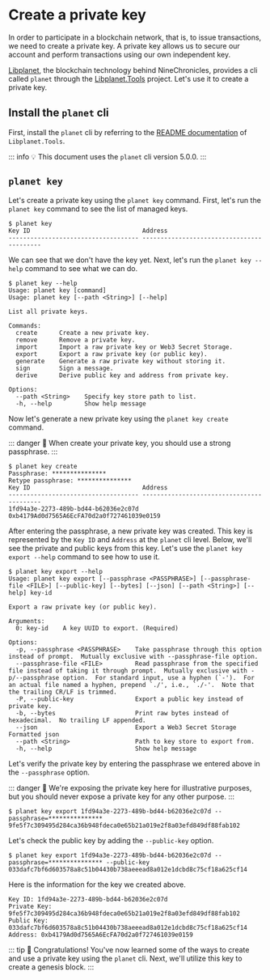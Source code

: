 # Create a private key

In order to participate in a blockchain network, that is, to issue transactions, we need to create a private key. A private key allows us to secure our account and perform transactions using our own independent key.

[Libplanet][libplanet], the blockchain technology behind NineChronicles, provides a cli called `planet` through the [Libplanet.Tools][libplanet-tools] project. Let's use it to create a private key.

[libplanet]: https://github.com/planetarium/libplanet
[libplanet-tools]: https://github.com/planetarium/libplanet/tree/main/tools/Libplanet.Tools

## Install the `planet` cli

First, install the `planet` cli by referring to the [README documentation][readme] of `Libplanet.Tools`.

[readme]: https://github.com/planetarium/libplanet/blob/main/tools/Libplanet.Tools/README.md

::: info :bulb:
This document uses the `planet` cli version 5.0.0.
:::

## `planet key`

Let's create a private key using the `planet key` command. First, let's run the `planet key` command to see the list of managed keys.

```console
$ planet key
Key ID                               Address                                   
------------------------------------ ------------------------------------------
```

We can see that we don't have the key yet. Next, let's run the `planet key --help` command to see what we can do.

```console
$ planet key --help
Usage: planet key [command]
Usage: planet key [--path <String>] [--help]

List all private keys.

Commands:
  create      Create a new private key.
  remove      Remove a private key.
  import      Import a raw private key or Web3 Secret Storage.
  export      Export a raw private key (or public key).
  generate    Generate a raw private key without storing it.
  sign        Sign a message.
  derive      Derive public key and address from private key.

Options:
  --path <String>    Specify key store path to list.
  -h, --help         Show help message
```

Now let's generate a new private key using the `planet key create` command.

::: danger :rotating_light:
When create your private key, you should use a strong passphrase.
:::

```console
$ planet key create
Passphrase: ***************
Retype passphrase: ***************
Key ID                               Address                                   
------------------------------------ ------------------------------------------
1fd94a3e-2273-489b-bd44-b62036e2c07d 0xb4179Ad0d7565A6EcFA70d2a0f727461039e0159
```

After entering the passphrase, a new private key was created. This key is represented by the `Key ID` and `Address` at the `planet` cli level. Below, we'll see the private and public keys from this key. Let's use the `planet key export --help` command to see how to use it.

```console
$ planet key export --help
Usage: planet key export [--passphrase <PASSPHRASE>] [--passphrase-file <FILE>] [--public-key] [--bytes] [--json] [--path <String>] [--help] key-id

Export a raw private key (or public key).

Arguments:
  0: key-id    A key UUID to export. (Required)

Options:
  -p, --passphrase <PASSPHRASE>    Take passphrase through this option instead of prompt.  Mutually exclusive with --passphrase-file option.
  --passphrase-file <FILE>         Read passphrase from the specified file instead of taking it through prompt.  Mutually exclusive with -p/--passphrase option.  For standard input, use a hyphen (`-').  For an actual file named a hyphen, prepend `./', i.e., `./-'.  Note that the trailing CR/LF is trimmed.
  -P, --public-key                 Export a public key instead of private key.
  -b, --bytes                      Print raw bytes instead of hexadecimal.  No trailing LF appended.
  --json                           Export a Web3 Secret Storage Formatted json
  --path <String>                  Path to key store to export from.
  -h, --help                       Show help message
```

Let's verify the private key by entering the passphrase we entered above in the `--passphrase` option.

::: danger :rotating_light:
We're exposing the private key here for illustrative purposes, but you should never expose a private key for any other purpose.
:::

```console
$ planet key export 1fd94a3e-2273-489b-bd44-b62036e2c07d --passphrase=***************
9fe5f7c309495d284ca36b948fdeca0e65b21a019e2f8a03efd849df88fab102
```

Let's check the public key by adding the `--public-key` option.

```console
$ planet key export 1fd94a3e-2273-489b-bd44-b62036e2c07d --passphrase=*************** --public-key
033dafc7bf6d603578a8c51b04430b738aeeead8a012e1dcbd8c75cf18a625cf14
```

Here is the information for the key we created above.

```
Key ID: 1fd94a3e-2273-489b-bd44-b62036e2c07d
Private Key: 9fe5f7c309495d284ca36b948fdeca0e65b21a019e2f8a03efd849df88fab102
Public Key: 033dafc7bf6d603578a8c51b04430b738aeeead8a012e1dcbd8c75cf18a625cf14
Address: 0xb4179Ad0d7565A6EcFA70d2a0f727461039e0159
```

::: tip :tada:
Congratulations! You've now learned some of the ways to create and use a private key using the `planet` cli. Next, we'll utilize this key to create a genesis block.
:::
